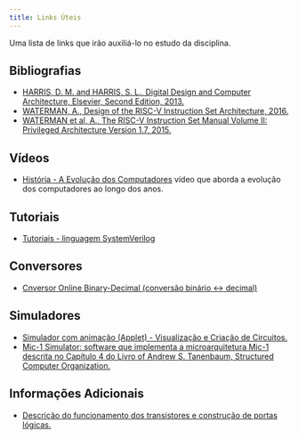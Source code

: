 ```yaml
---
title: Links Úteis
---
```


Uma lista de links que irão auxiliá-lo no estudo da disciplina.

## Bibliografias

- [HARRIS, D. M. and HARRIS, S. L., Digital Design and Computer Architecture, Elsevier, Second Edition, 2013.](https://www.academia.edu/11907174/_Digital_Design_and_Computer_Architecture_by_David_Money_Harris_and_Sarah_L_Harris_)
- [WATERMAN, A., Design of the RISC-V Instruction Set Architecture, 2016.](https://people.eecs.berkeley.edu/~krste/papers/EECS-2016-1.pdf)
- [WATERMAN et al, A., The RISC-V Instruction Set Manual Volume II: Privileged Architecture Version 1.7, 2015.](https://riscv.org/wp-content/uploads/2017/05/riscv-privileged-v1.10.pdf)

## Vídeos

- [História - A Evolução dos Computadores](https://www.youtube.com/watch?v=mFdUqqwzbVs) vídeo que aborda a evolução dos computadores ao longo dos anos.

## Tutoriais

- [Tutoriais - linguagem SystemVerilog](http://www.asic-world.com/systemverilog/tutorial.html)

## Conversores

- [Cnversor Online Binary-Decimal (conversão binário <-> decimal)](http://www.binaryconvert.com/index.html)

## Simuladores

- [Simulador com animação (Applet) - Visualização e Criação de Circuitos.](https://www.falstad.com/circuit/)
- [Mic-1 Simulator: software que implementa a microarquitetura Mic-1 descrita no Capítulo 4 do Livro of Andrew S. Tanenbaum, Structured Computer Organization.](http://www.supereasyfree.com/software/simulators/structured-computer-organization-tanenbaum/mic-1-simulator/mic-1-simulator.php)

## Informações Adicionais

- [Descrição do funcionamento dos transistores e construção de portas lógicas.](http://wiki.icmc.usp.br/images/3/36/Aula2_ssc0180.pdf)